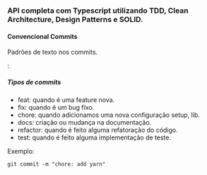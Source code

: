 ### API completa com Typescript utilizando TDD, Clean Architecture, Design Patterns e SOLID.

#### Convencional Commits
Padrões de texto nos commits.

<type> : <description>

##### Tipos de commits
  * feat: quando é uma feature nova.
  * fix: quando é um bug fíxo.
  * chore: quando adicionamos uma nova configuração setup, lib.
  * docs: criação ou mudança na documentação.
  * refactor: quando é feito alguma refatoração do código.
  * test: quando é feito alguma implementação de teste.

Exemplo:
~~~
git commit -m "chore: add yarn"
~~~
